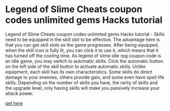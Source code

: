 # Legend of Slime Cheats coupon codes unlimited gems Hacks tutorial

Legend of Slime Cheats coupon codes unlimited gems Hacks tutorial - Skills need to be equipped in the skill slot to be effective. The advantage here is that you can get skill slots as the game progresses. After being equipped, when the skill icon is fully lit, you can click it to use it, which means that it has turned off the cooling time. As legend of slime idle rpg coupon code is an idle game, you may switch to automatic skills. Click the automatic button on the left side of the skill button to activate automatic skills. Unlike equipment, each skill has its own characteristics. Some skills do direct damage to your enemies, others provide gain, and some even have spell life skills. Depending on the number of skills you have, the rarity of skills and the upgrade level, only having skills will make you passively increase your attack power.

[get here](https://growhunt.top/legend-of-slime/)
